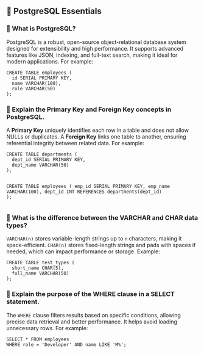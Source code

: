<h2>📘 PostgreSQL Essentials</h2>

<h3>🔹 What is PostgreSQL?</h3>
<p>
PostgreSQL is a robust, open-source object-relational database system designed for extensibility and high performance. It supports advanced features like JSON, indexing, and full-text search, making it ideal for modern applications. For example:
</p>
<pre><code>CREATE TABLE employees (
  id SERIAL PRIMARY KEY,
  name VARCHAR(100),
  role VARCHAR(50)
);</code></pre>

<h3>🔹 Explain the Primary Key and Foreign Key concepts in PostgreSQL.</h3>
<p>
A <strong>Primary Key</strong> uniquely identifies each row in a table and does not allow NULLs or duplicates. A <strong>Foreign Key</strong> links one table to another, ensuring referential integrity between related data. For example:
</p>
<pre><code>CREATE TABLE departments (
  dept_id SERIAL PRIMARY KEY,
  dept_name VARCHAR(50)
);

CREATE TABLE employees (
  emp_id SERIAL PRIMARY KEY,
  emp_name VARCHAR(100),
  dept_id INT REFERENCES departments(dept_id)
);</code></pre>

<h3>🔹 What is the difference between the VARCHAR and CHAR data types?</h3>
<p>
<code>VARCHAR(n)</code> stores variable-length strings up to <code>n</code> characters, making it space-efficient. <code>CHAR(n)</code> stores fixed-length strings and pads with spaces if needed, which can impact performance or storage. Example:
</p>
<pre><code>CREATE TABLE test_types (
  short_name CHAR(5),
  full_name VARCHAR(50)
);</code></pre>

<h3>🔹 Explain the purpose of the WHERE clause in a SELECT statement.</h3>
<p>
The <code>WHERE</code> clause filters results based on specific conditions, allowing precise data retrieval and better performance. It helps avoid loading unnecessary rows. For example:
</p>
<pre><code>SELECT * FROM employees
WHERE role = 'Developer' AND name LIKE 'M%';</code></pre>
